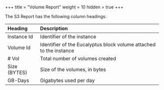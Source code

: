 +++
title = "Volume Report"
weight = 10
hidden = true
+++

The S3 Report has the following column headings: 



| Heading | Description | 
|  :---- |  :---- | 
| Instance Id | Identifier of the instance | 
| Volume Id | Identifier of the Eucalyptus block volume attached to the instance | 
| # Vol | Total number of volumes created | 
| Size (BYTES) | Size of the volumes, in bytes | 
| GB-Days | Gigabytes used per day | 


